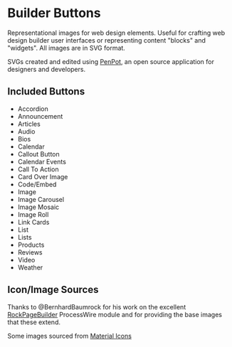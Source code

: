 # Builder Buttons

Representational images for web design elements. Useful for crafting web design builder user interfaces or representing content "blocks" and "widgets". All images are in SVG format.

SVGs created and edited using [PenPot](https://penpot.app/), an open source application for designers and developers.

## Included Buttons

- Accordion
- Announcement
- Articles
- Audio
- Bios
- Calendar
- Callout Button
- Calendar Events
- Call To Action
- Card Over Image
- Code/Embed
- Image
- Image Carousel
- Image Mosaic
- Image Roll
- Link Cards
- List
- Lists
- Products
- Reviews
- Video
- Weather

## Icon/Image Sources

Thanks to @BernhardBaumrock for his work on the excellent [RockPageBuilder](https://www.baumrock.com/en/processwire/modules/rockpagebuilder/) ProcessWire module and for providing the base images that these extend.

Some images sourced from [Material Icons](https://fonts.google.com/icons)